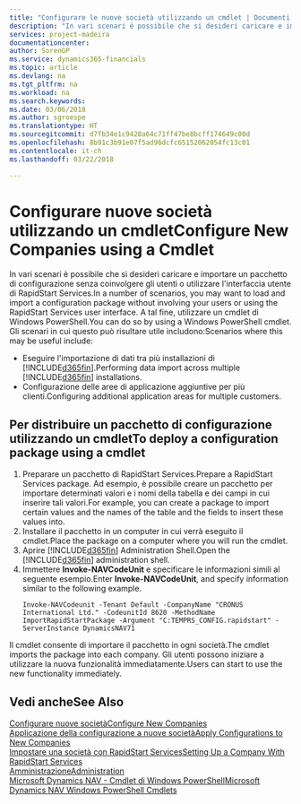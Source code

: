 ```yaml
---
title: "Configurare le nuove società utilizzando un cmdlet | Documenti Microsoft"
description: "In vari scenari è possibile che si desideri caricare e importare un pacchetto di configurazione senza coinvolgere gli utenti o utilizzare l'interfaccia utente di RapidStart Services. A tal fine, utilizzare un cmdlet di Windows PowerShell."
services: project-madeira
documentationcenter: 
author: SorenGP
ms.service: dynamics365-financials
ms.topic: article
ms.devlang: na
ms.tgt_pltfrm: na
ms.workload: na
ms.search.keywords: 
ms.date: 03/06/2018
ms.author: sgroespe
ms.translationtype: HT
ms.sourcegitcommit: d7fb34e1c9428a64c71ff47be8bcff174649c00d
ms.openlocfilehash: 8b91c3b91e07f5ad96dcfc65152062054fc13c01
ms.contentlocale: it-ch
ms.lasthandoff: 03/22/2018

---
```

# <a name="configure-new-companies-using-a-cmdlet"></a><span data-ttu-id="6741e-104">Configurare nuove società utilizzando un cmdlet</span><span class="sxs-lookup"><span data-stu-id="6741e-104">Configure New Companies using a Cmdlet</span></span>
<span data-ttu-id="6741e-105">In vari scenari è possibile che si desideri caricare e importare un pacchetto di configurazione senza coinvolgere gli utenti o utilizzare l'interfaccia utente di RapidStart Services.</span><span class="sxs-lookup"><span data-stu-id="6741e-105">In a number of scenarios, you may want to load and import a configuration package without involving your users or using the RapidStart Services user interface.</span></span> <span data-ttu-id="6741e-106">A tal fine, utilizzare un cmdlet di Windows PowerShell.</span><span class="sxs-lookup"><span data-stu-id="6741e-106">You can do so by using a Windows PowerShell cmdlet.</span></span> <span data-ttu-id="6741e-107">Gli scenari in cui questo può risultare utile includono:</span><span class="sxs-lookup"><span data-stu-id="6741e-107">Scenarios where this may be useful include:</span></span>  

- <span data-ttu-id="6741e-108">Eseguire l'importazione di dati tra più installazioni di [!INCLUDE[d365fin](includes/d365fin_md.md)].</span><span class="sxs-lookup"><span data-stu-id="6741e-108">Performing data import across multiple [!INCLUDE[d365fin](includes/d365fin_md.md)] installations.</span></span>
- <span data-ttu-id="6741e-109">Configurazione delle aree di applicazione aggiuntive per più clienti.</span><span class="sxs-lookup"><span data-stu-id="6741e-109">Configuring additional application areas for multiple customers.</span></span>  

## <a name="to-deploy-a-configuration-package-using-a-cmdlet"></a><span data-ttu-id="6741e-110">Per distribuire un pacchetto di configurazione utilizzando un cmdlet</span><span class="sxs-lookup"><span data-stu-id="6741e-110">To deploy a configuration package using a cmdlet</span></span>  

1. <span data-ttu-id="6741e-111">Preparare un pacchetto di RapidStart Services.</span><span class="sxs-lookup"><span data-stu-id="6741e-111">Prepare a RapidStart Services package.</span></span> <span data-ttu-id="6741e-112">Ad esempio, è possibile creare un pacchetto per importare determinati valori e i nomi della tabella e dei campi in cui inserire tali valori.</span><span class="sxs-lookup"><span data-stu-id="6741e-112">For example, you can create a package to import certain values and the names of the table and the fields to insert these values into.</span></span>  
2. <span data-ttu-id="6741e-113">Installare il pacchetto in un computer in cui verrà eseguito il cmdlet.</span><span class="sxs-lookup"><span data-stu-id="6741e-113">Place the package on a computer where you will run the cmdlet.</span></span>  
3. <span data-ttu-id="6741e-114">Aprire [!INCLUDE[d365fin](includes/d365fin_md.md)] Administration Shell.</span><span class="sxs-lookup"><span data-stu-id="6741e-114">Open the [!INCLUDE[d365fin](includes/d365fin_md.md)] administration shell.</span></span>  
4. <span data-ttu-id="6741e-115">Immettere **Invoke-NAVCodeUnit** e specificare le informazioni simili al seguente esempio.</span><span class="sxs-lookup"><span data-stu-id="6741e-115">Enter **Invoke-NAVCodeUnit**, and specify information similar to the following example.</span></span>  
    ```  
    Invoke-NAVCodeunit -Tenant Default -CompanyName "CRONUS International Ltd." -CodeunitId 8620 -MethodName ImportRapidStartPackage -Argument "C:TEMPRS_CONFIG.rapidstart" -ServerInstance DynamicsNAV71  

    ```
<span data-ttu-id="6741e-116">Il cmdlet consente di importare il pacchetto in ogni società.</span><span class="sxs-lookup"><span data-stu-id="6741e-116">The cmdlet imports the package into each company.</span></span> <span data-ttu-id="6741e-117">Gli utenti possono iniziare a utilizzare la nuova funzionalità immediatamente.</span><span class="sxs-lookup"><span data-stu-id="6741e-117">Users can start to use the new functionality immediately.</span></span>  

## <a name="see-also"></a><span data-ttu-id="6741e-118">Vedi anche</span><span class="sxs-lookup"><span data-stu-id="6741e-118">See Also</span></span>  
[<span data-ttu-id="6741e-119">Configurare nuove società</span><span class="sxs-lookup"><span data-stu-id="6741e-119">Configure New Companies</span></span>](admin-how-to-configure-new-companies.md)  
[<span data-ttu-id="6741e-120">Applicazione della configurazione a nuove società</span><span class="sxs-lookup"><span data-stu-id="6741e-120">Apply Configurations to New Companies</span></span>](admin-apply-configuration-to-new-companies.md)  
[<span data-ttu-id="6741e-121">Impostare una società con RapidStart Services</span><span class="sxs-lookup"><span data-stu-id="6741e-121">Setting Up a Company With RapidStart Services</span></span>](admin-set-up-a-company-with-rapidstart.md)  
[<span data-ttu-id="6741e-122">Amministrazione</span><span class="sxs-lookup"><span data-stu-id="6741e-122">Administration</span></span>](admin-setup-and-administration.md)  
[<span data-ttu-id="6741e-123">Microsoft Dynamics NAV - Cmdlet di Windows PowerShell</span><span class="sxs-lookup"><span data-stu-id="6741e-123">Microsoft Dynamics NAV Windows PowerShell Cmdlets</span></span>](/dynamics-nav/microsoft-dynamics-nav-windows-powershell-cmdlets)

